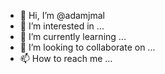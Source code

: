 - 👋 Hi, I’m @adamjmal
- 👀 I’m interested in ...
- 🌱 I’m currently learning ...
- 💞️ I’m looking to collaborate on ...
- 📫 How to reach me ...

<!---
adamjmal/adamjmal is a ✨ special ✨ repository because its `README.md` (this file) appears on your GitHub profile.
You can click the Preview link to take a look at your changes.
--->
